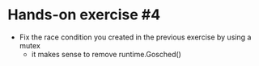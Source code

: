 # Hands-on exercise #4

* Fix the race condition you created in the previous exercise by using a mutex
  * it makes sense to remove runtime.Gosched()
